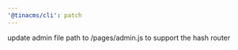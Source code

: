 ```yaml
---
'@tinacms/cli': patch
---
```


update admin file path to /pages/admin.js to support the hash router
